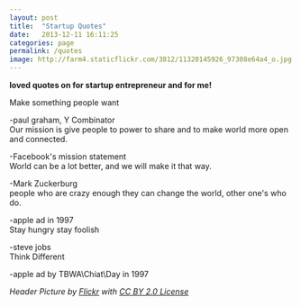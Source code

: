 ```yaml
---
layout: post
title:  "Startup Quotes"
date:   2013-12-11 16:11:25
categories: page
permalink: /quotes
image: http://farm4.staticflickr.com/3812/11320145926_97308e64a4_o.jpg
---
```


**loved quotes on for startup entrepreneur and for me!**

Make something people want

-paul graham, Y Combinator
<br />
Our mission is give people to power to share and 
to make world more open and connected.

-Facebook's mission statement
<br />
World can be a lot better, and we will make it that way.

-Mark Zuckerburg
<br />
people who are crazy enough they can change the world,
other one's who do.

-apple ad in 1997
<br />
Stay hungry stay foolish

-steve jobs
<br />
Think Different

-apple ad by TBWA\Chiat\Day in 1997

*Header Picture by <a href="http://www.flickr.com/photos/captainjansson/3326302992">Flickr</a> with <a href="http://creativecommons.org/licenses/by/2.0/">CC BY 2.0 License</a>*

